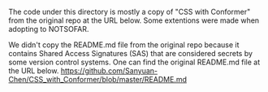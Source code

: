 The code under this directory is mostly a copy of "CSS with Conformer" from the original repo at the URL below.
Some extentions were made when adopting to NOTSOFAR.

We didn't copy the README.md file from the original repo because it contains Shared Access Signatures (SAS) that
are considered secrets by some version control systems. One can find the original README.md file at the URL below.
https://github.com/Sanyuan-Chen/CSS_with_Conformer/blob/master/README.md
